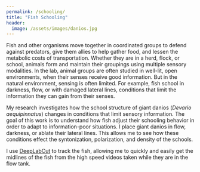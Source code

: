 ```yaml
---
permalink: /schooling/
title: "Fish Schooling"
header:
  image: /assets/images/danios.jpg
---
```


Fish and other organisms move together in coordinated groups to defend against predators, give them allies to help gather food, and lessen the metabolic costs of transportation. Whether they are in a herd, flock, or school, animals form and maintain their groupings using multiple sensory modalities. In the lab, animal groups are often studied in well-lit, open environments, when their senses receive good information. But in the natural environment, sensing is often limited. For example, fish school in darkness, flow, or with damaged lateral lines, conditions that limit the information they can gain from their senses. 

My research investigates how the school structure of giant danios (*Devario aequipinnatus*) changes in conditions that limit sensory information. The goal of this work is to understand how fish adjust their schooling behavior in order to adapt to information-poor situations. I place giant danios in flow, darkness, or ablate their lateral lines. This allows me to see how these conditions effect the syntonization, polarization, and density of the schools.

I use [DeepLabCut](https://www.mackenziemathislab.org/deeplabcut) to track the fish, allowing me to quickly and easily get the midlines of the fish from the high speed videos taken while they are in the flow tank. 
